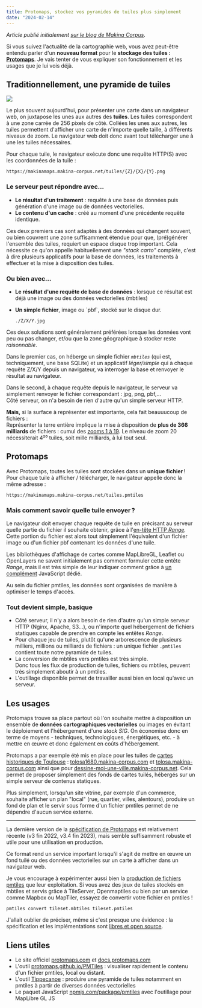 ```yaml
---
title: Protomaps, stockez vos pyramides de tuiles plus simplement
date: "2024-02-14"
---
```


*Article publié initialement [sur le blog de Makina
Corpus](https://makina-corpus.com/sig-cartographie/protomaps).*

Si vous suivez l'actualité de la cartographie web, vous avez peut-être entendu
parler d'un **nouveau format** pour le **stockage des tuiles :
[Protomaps](https://protomaps.com)**. Je vais tenter de vous expliquer son
fonctionnement et les usages que je lui vois déjà.

## Traditionnellement, une pyramide de tuiles

![](https://makina-corpus.com/sites/default/files/import/blog_posts/tuiles.png)

Le plus souvent aujourd'hui, pour présenter une carte dans un navigateur web, on
juxtapose les unes aux autres des **tuiles**. Les tuiles correspondent à une
zone carrée de 256 pixels de côté. Collées les unes aux autres, les tuiles
permettent d'afficher une carte de n'importe quelle taille, à différents niveaux
de zoom. Le navigateur web doit donc avant tout télécharger une à une les tuiles
nécessaires.

Pour chaque tuile, le navigateur exécute donc une requête HTTP(S) avec les
coordonnées de la tuile :

```http
https://makinamaps.makina-corpus.net/tuiles/{Z}/{X}/{Y}.png
```

### Le serveur peut répondre avec…

- **Le résultat d'un traitement** : requête à une base de données puis
  génération d'une image ou de données vectorielles.
- **Le contenu d'un cache** : créé au moment d'une précédente requête identique.

Ces deux premiers cas sont adaptés à des données qui changent souvent, ou bien
couvrent une zone suffisamment étendue pour que, (pré)générer l'ensemble des
tuiles, requiert un espace disque trop important. Cela nécessite ce qu'on
appelle habituellement une _"stack carto"_ complète, c'est à dire plusieurs
applicatifs pour la base de données, les traitements à effectuer et la mise à
disposition des tuiles.

### Ou bien avec…

- **Le résultat d'une requête de base de données** : lorsque ce résultat est
  déjà une image ou des données vectorielles (mbtiles)
- **Un simple fichier**, image ou \`pbf\`, stocké sur le disque dur.

  ```http
  ./Z/X/Y.jpg
  ```

Ces deux solutions sont généralement préférées lorsque les données vont peu ou
pas changer, et/ou que la zone géographique à stocker reste _raisonnable_.

Dans le premier cas, on héberge un simple fichier _`mbtiles`_ (qui est,
techniquement, une base SQLite) et un applicatif _léger/simple_ qui à chaque
requête Z/X/Y depuis un navigateur, va interroger la base et renvoyer le
résultat au navigateur.

Dans le second, à chaque requête depuis le navigateur, le serveur va simplement
renvoyer le fichier correspondant : jpg, png, pbf,…  
Côté serveur, on n'a besoin de rien d'autre qu'un simple serveur HTTP.

**Mais,** si la surface à représenter est importante, cela fait beauuucoup de
fichiers :  
Représenter la terre entière implique la mise à disposition de **plus de 366
milliards** de fichiers : cumul des [zooms 1 à
19](https://wiki.openstreetmap.org/wiki/Tile_disk_usage "zooms 1 à 19"). Le
niveau de zoom 20 nécessiterait 4²⁰ tuiles, soit mille milliards, à lui tout
seul.

## Protomaps

Avec Protomaps, toutes les tuiles sont stockées dans un **unique fichier** !  
Pour chaque tuile à afficher / télécharger, le navigateur appelle donc la même
adresse :

```http
https://makinamaps.makina-corpus.net/tuiles.pmtiles
```

### Mais comment savoir quelle tuile envoyer ?

Le navigateur doit envoyer chaque requête de tuile en précisant au serveur
quelle partie du fichier il souhaite obtenir, grâce à l'[en-tête HTTP
_Range_](https://developer.mozilla.org/en-US/docs/Web/HTTP/Headers/Range
"en-tête HTTP Range")_._ Cette portion du fichier est alors tout simplement
l'équivalent d'un fichier image ou d'un fichier pbf contenant les données d'une
tuile.

Les bibliothèques d'affichage de cartes comme MapLibreGL, Leaflet ou OpenLayers
ne savent initialement pas comment formuler cette entête _Range_, mais il est
très simple de leur indiquer comment grâce à [un
complément](https://www.npmjs.com/package/pmtiles "complement pmtiles")
JavaScript dédié.

Au sein du fichier pmtiles, les données sont organisées de manière à optimiser
le temps d'accès.

### Tout devient simple, basique

- Côté serveur, il n'y a alors besoin de rien d'autre qu'un simple serveur HTTP
  (Nginx, Apache, S3…), ou n'importe quel hébergement de fichiers statiques
  capable de prendre en compte les entêtes _Range_.
- Pour chaque jeu de tuiles, plutôt qu'une arborescence de plusieurs milliers,
  millions ou milliards de fichiers : un unique fichier `.pmtiles` contient
  toute notre pyramide de tuiles.
- La conversion de mbtiles vers pmtiles est très simple.  
  Donc tous les flux de production de tuiles, fichiers ou mbtiles, peuvent très
  simplement aboutir à un pmtiles.
- L'outillage disponible permet de travailler aussi bien en local qu'avec un
  serveur.

## Les usages

Protomaps trouve sa place partout où l'on souhaite mettre à disposition un
ensemble de **données cartographiques vectorielles** ou images en évitant le
déploiement et l'hébergement d'une _stack SIG_. On économise donc en terme
de moyens - techniques, technologiques, énergétiques, etc. - à mettre en œuvre
et donc également en coûts d'hébergement.

Protomaps a par exemple été mis en place pour les tuiles de [cartes historiques
de
Toulouse](https://makina-corpus.com/sig-cartographie/cartes-historiques-de-toulouse-avec-tilemill
"Blog Makina Corpus : cartes historiques de Toulouse") :
[tolosa1680.makina-corpus.com](https://tolosa1680.makina-corpus.com/ "Carte web
Makina Corpus : tolosa1680.makina-corpus.com") et
[tolosa.makina-corpus.com](https://tolosa.makina-corpus.com/ "Carte web Makina
Corpus : tolosa.makina-corpus.com") ainsi que pour
[dessine-moi-une-ville.makina-corpus.net](https://dessine-moi-une-ville.makina-corpus.net/).
Cela permet de proposer simplement des fonds de cartes tuilés, hébergés sur un
simple serveur de contenus statiques.

Plus simplement, lorsqu'un site vitrine, par exemple d'un commerce, souhaite
afficher un plan "local" (rue, quartier, villes, alentours), produire un fond de
plan et le servir sous forme d'un fichier pmtiles permet de ne dépendre d'aucun
service externe.

----

La dernière version de la [spécification de
Protomaps](https://github.com/protomaps/PMTiles/blob/main/spec/v3/spec.md
"spécification de Protomaps") est relativement récente (v3 fin 2022, v3.4 fin
2023), mais semble suffisamment robuste et utile pour une utilisation en
production.

Ce format rend un service important lorsqu'il s'agit de mettre en œuvre un fond
tuilé ou des données vectorielles sur un carte à afficher dans un navigateur
web.

Je vous encourage à expérimenter aussi bien la [production de fichiers
pmtiles](https://makina-corpus.com/sig-cartographie/servir-couche-raster-qgis-en-tuiles-format-pmtiles)
que leur exploitation. Si vous avez des jeux de tuiles stockés en mbtiles et
servis grâce à TileServer, Openmaptiles ou bien par un service comme Mapbox ou
MapTiler, essayez de convertir votre fichier en pmtiles !

```shell
pmtiles convert tileset.mbtiles tileset.pmtiles
```

J'allait oublier de préciser, même si c'est presque une évidence : la
spécification et les implémentations sont [libres et open
source](https://protomaps.com/faq#is-protomaps-open-source "Potomaps libre et
open source").

## Liens utiles

- Le site officiel [protomaps.com](https://protomaps.com/ "protomaps.com") et
  [docs.protomaps.com](https://docs.protomaps.com/)
- L'outil [protomaps.github.io/PMTiles](https://protomaps.github.io/PMTiles/) :
  visualiser rapidement le contenu d'un fichier pmtiles, local ou distant.
- L'outil [Tippecanoe](https://github.com/felt/tippecanoe) : produire une
  pyramide de tuiles notamment en pmtiles à partir de diverses données
  vectorielles
- Le paquet JavaScript
  [npmjs.com/package/pmtiles](https://www.npmjs.com/package/pmtiles) avec
  l'outillage pour MapLibre GL JS
